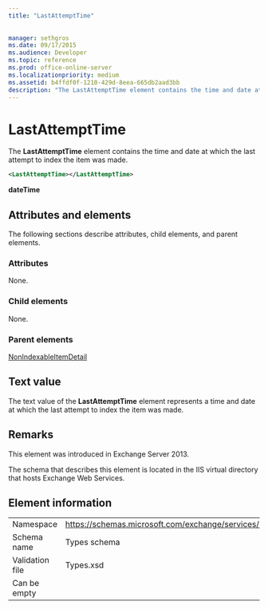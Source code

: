 ```yaml
---
title: "LastAttemptTime"
 
 
manager: sethgros
ms.date: 09/17/2015
ms.audience: Developer
ms.topic: reference
ms.prod: office-online-server
ms.localizationpriority: medium
ms.assetid: b4ffdf0f-1210-429d-8eea-665db2aad3bb
description: "The LastAttemptTime element contains the time and date at which the last attempt to index the item was made."
---
```


# LastAttemptTime

The **LastAttemptTime** element contains the time and date at which the last attempt to index the item was made. 
  
```XML
<LastAttemptTime></LastAttemptTime>
```

 **dateTime**
## Attributes and elements

The following sections describe attributes, child elements, and parent elements.
  
### Attributes

None.
  
### Child elements

None.
  
### Parent elements

[NonIndexableItemDetail](nonindexableitemdetail.md)
  
## Text value

The text value of the **LastAttemptTime** element represents a time and date at which the last attempt to index the item was made. 
  
## Remarks

This element was introduced in Exchange Server 2013.
  
The schema that describes this element is located in the IIS virtual directory that hosts Exchange Web Services.
  
## Element information

|||
|:-----|:-----|
|Namespace  <br/> |https://schemas.microsoft.com/exchange/services/2006/types  <br/> |
|Schema name  <br/> |Types schema  <br/> |
|Validation file  <br/> |Types.xsd  <br/> |
|Can be empty  <br/> ||
   


